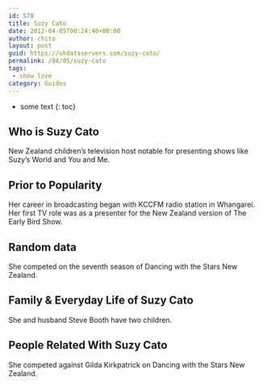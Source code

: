 ```yaml
---
id: 578
title: Suzy Cato
date: 2012-04-05T00:24:40+00:00
author: chito
layout: post
guid: https://ukdataservers.com/suzy-cato/
permalink: /04/05/suzy-cato
tags:
 - show love
category: Guides
---
```


* some text
{: toc}
          
          
## Who is  Suzy Cato
                  
                  
                  
New Zealand children&#8217;s television host notable for presenting shows like Suzy&#8217;s World and You and Me.
                  
                
                
                
## Prior to Popularity 
                  
                  
                  
Her career in broadcasting began with KCCFM radio station in Whangarei. Her first TV role was as a presenter for the New Zealand version of The Early Bird Show.
                  
                
                
                
## Random data 
                  
                  
                  
She competed on the seventh season of Dancing with the Stars New Zealand.
                  
                
                
                
## Family & Everyday Life of Suzy Cato
                  
                  
                  
She and husband Steve Booth have two children.
                  
                
                
                
## People Related With  Suzy Cato
                  
                  
                  
She competed against Gilda Kirkpatrick on Dancing with the Stars New Zealand.
                  
                
              
            
          
          
          
    
    
  
